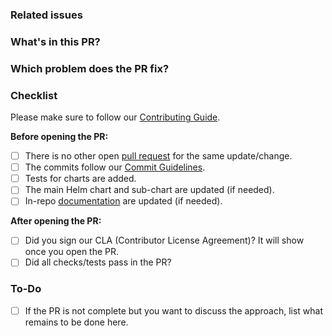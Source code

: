 ### Related issues

<!-- Which GitHub issues related to or fixed by this PR, if any. -->

### What's in this PR?

<!--
  Explain the contents of the PR.
  Give an overview about the implementation, which decisions were made and why.
-->

### Which problem does the PR fix?

<!-- Which problem does the PR fix? Please remove this section if you linked an issue above -->

### Checklist

Please make sure to follow our [Contributing Guide](../../CONTRIBUTING.md).

<!-- Place an '[x]' (no spaces) in all applicable fields. Please remove unrelated fields. -->

**Before opening the PR:**

- [ ] There is no other open [pull request](/../../pulls)
      for the same update/change.
- [ ] The commits follow our [Commit Guidelines](../../CONTRIBUTING.md#commit-guidelines).
- [ ] Tests for charts are added.
- [ ] The main Helm chart and sub-chart are updated (if needed).
- [ ] In-repo [documentation](../../CONTRIBUTING.md#documentation) are updated (if needed).

**After opening the PR:**

- [ ] Did you sign our CLA (Contributor License Agreement)? It will show once you open the PR.
- [ ] Did all checks/tests pass in the PR?

### To-Do

<!-- Please remove this section if you don't need it. -->

- [ ] If the PR is not complete but you want to discuss the approach,
  list what remains to be done here.
